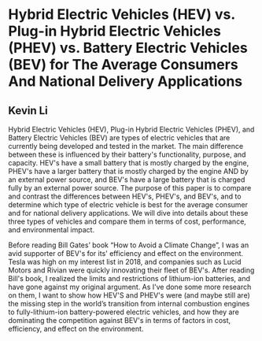  # Hybrid Electric Vehicles (HEV) vs. Plug-in Hybrid Electric Vehicles (PHEV) vs. Battery Electric Vehicles (BEV) for The Average Consumers And National Delivery Applications
 ## Kevin Li 
 
 Hybrid Electric Vehicles (HEV), Plug-in Hybrid Electric Vehicles (PHEV), and Battery Electric Vehicles (BEV) are types of electric vehicles that are currently being developed and tested in the market. The main difference between these is influenced by their battery's functionality, purpose, and capacity. HEV's have a small battery that is mostly charged by the engine, PHEV's have a larger battery that is mostly charged by the engine AND by an external power source, and BEV's have a large battery that is charged fully by an external power source. The purpose of this paper is to compare and contrast the differences between HEV's, PHEV's, and BEV's, and to determine which type of electric vehicle is best for the average consumer and for national delivery applications. We will dive into details about these three types of vehicles and compare them in terms of cost, performance, and environmental impact.

 Before reading Bill Gates’ book “How to Avoid a Climate Change”, I was an avid supporter of BEV's for its' efficiency and effect on the environment. Tesla was high on my interest list in 2018, and companies such as Lucid Motors and Rivian were quickly innovating their fleet of BEV's. After reading Bill's book, I realized the limits and restrictions of lithium-ion batteries, and have gone against my original argument. As I’ve done some more research on them, I want to show how HEV'S and PHEV's were (and maybe still are) the missing step in the world’s transition from internal combustion engines to fully-lithium-ion battery-powered electric vehicles, and how they are dominating the competition against BEV's in terms of factors in cost, efficiency, and effect on the environment.
